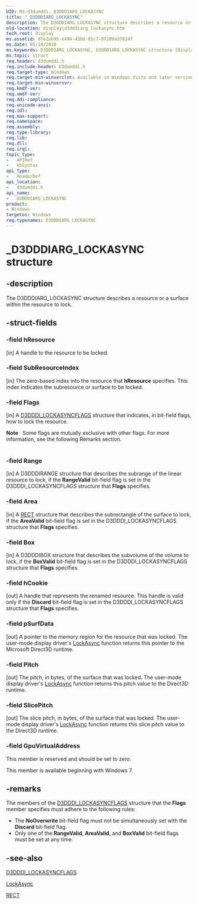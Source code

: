 ```yaml
---
UID: NS:d3dumddi._D3DDDIARG_LOCKASYNC
title: "_D3DDDIARG_LOCKASYNC"
description: The D3DDDIARG_LOCKASYNC structure describes a resource or a surface within the resource to lock.
old-location: display\d3dddiarg_lockasync.htm
tech.root: display
ms.assetid: dfe2ab95-e494-430d-81c7-8f209a37024f
ms.date: 05/10/2018
ms.keywords: D3DDDIARG_LOCKASYNC, D3DDDIARG_LOCKASYNC structure [Display Devices], UMDisplayDriver_param_Structs_24593944-e4ac-4650-82d5-c5fc26a6a770.xml, _D3DDDIARG_LOCKASYNC, d3dumddi/D3DDDIARG_LOCKASYNC, display.d3dddiarg_lockasync
ms.topic: struct
req.header: d3dumddi.h
req.include-header: D3dumddi.h
req.target-type: Windows
req.target-min-winverclnt: Available in Windows Vista and later versions of the Windows operating systems.
req.target-min-winversvr: 
req.kmdf-ver: 
req.umdf-ver: 
req.ddi-compliance: 
req.unicode-ansi: 
req.idl: 
req.max-support: 
req.namespace: 
req.assembly: 
req.type-library: 
req.lib: 
req.dll: 
req.irql: 
topic_type:
-	APIRef
-	kbSyntax
api_type:
-	HeaderDef
api_location:
-	d3dumddi.h
api_name:
-	D3DDDIARG_LOCKASYNC
product:
- Windows
targetos: Windows
req.typenames: D3DDDIARG_LOCKASYNC
---
```


# _D3DDDIARG_LOCKASYNC structure


## -description


The D3DDDIARG_LOCKASYNC structure describes a resource or a surface within the resource to lock. 


## -struct-fields




### -field hResource

[in] A handle to the resource to be locked. 


### -field SubResourceIndex

[in] The zero-based index into the resource that <b>hResource</b> specifies. This index indicates the subresource or surface to be locked.


### -field Flags

[in] A <a href="https://msdn.microsoft.com/library/windows/hardware/ff544585">D3DDDI_LOCKASYNCFLAGS</a> structure that indicates, in bit-field flags, how to lock the resource. 

<div class="alert"><b>Note</b>    Some flags are mutually exclusive with other flags. For more information, see the following Remarks section.</div>
<div> </div>

### -field Range

[in] A D3DDDIRANGE structure that describes the subrange of the linear resource to lock, if the <b>RangeValid</b> bit-field flag is set in the D3DDDI_LOCKASYNCFLAGS structure that <b>Flags</b> specifies.


### -field Area

[in] A <a href="https://msdn.microsoft.com/library/windows/hardware/ff569234">RECT</a> structure that describes the subrectangle of the surface to lock, if the <b>AreaValid</b> bit-field flag is set in the D3DDDI_LOCKASYNCFLAGS structure that <b>Flags</b> specifies.


### -field Box

[in] A D3DDDIBOX structure that describes the subvolume of the volume to lock, if the <b>BoxValid</b> bit-field flag is set in the D3DDDI_LOCKASYNCFLAGS structure that <b>Flags</b> specifies.


### -field hCookie

[out] A handle that represents the renamed resource. This handle is valid only if the <b>Discard</b> bit-field flag is set in the D3DDDI_LOCKASYNCFLAGS structure that <b>Flags</b> specifies. 


### -field pSurfData

[out] A pointer to the memory region for the resource that was locked. The user-mode display driver's <a href="https://msdn.microsoft.com/c8f76ebe-947a-45e4-abbc-f6020da929e8">LockAsync</a> function returns this pointer to the Microsoft Direct3D runtime.


### -field Pitch

[out] The pitch, in bytes, of the surface that was locked. The user-mode display driver's <a href="https://msdn.microsoft.com/c8f76ebe-947a-45e4-abbc-f6020da929e8">LockAsync</a> function returns this pitch value to the Direct3D runtime.


### -field SlicePitch

[out] The slice pitch, in bytes, of the surface that was locked. The user-mode display driver's <a href="https://msdn.microsoft.com/c8f76ebe-947a-45e4-abbc-f6020da929e8">LockAsync</a> function returns this slice pitch value to the Direct3D runtime.


### -field GpuVirtualAddress

This member is reserved and should be set to zero.

This member is available beginning with Windows 7.


## -remarks



The members of the <a href="https://msdn.microsoft.com/library/windows/hardware/ff544585">D3DDDI_LOCKASYNCFLAGS</a> structure that the <b>Flags</b> member specifies must adhere to the following rules:

<ul>
<li>
The <b>NoOverwrite</b> bit-field flag must not be simultaneously set with the <b>Discard</b> bit-field flag.

</li>
<li>
Only one of the <b>RangeValid</b>, <b>AreaValid</b>, and <b>BoxValid</b> bit-field flags must be set at any time.

</li>
</ul>



## -see-also




<a href="https://msdn.microsoft.com/library/windows/hardware/ff544585">D3DDDI_LOCKASYNCFLAGS</a>



<a href="https://msdn.microsoft.com/c8f76ebe-947a-45e4-abbc-f6020da929e8">LockAsync</a>



<a href="https://msdn.microsoft.com/library/windows/hardware/ff569234">RECT</a>
 

 

